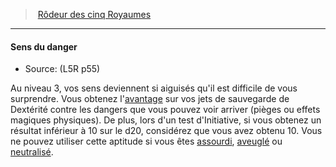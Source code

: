 ﻿---
!GenericItem
Name: Sens du danger
Source: (L5R p55)
Id: l5r_ranger_hd.md#sens-du-danger
ParentLink: l5r_ranger_hd.md#rôdeur-des-cinq-royaumes
ParentName: Rôdeur des cinq Royaumes
NameLevel: 4
Attributes: {}
---
> [Rôdeur des cinq Royaumes](hd_l5r_ranger.md)

---

#### Sens du danger

- Source: (L5R p55)

Au niveau 3, vos sens deviennent si aiguisés qu'il est difficile de vous surprendre. Vous obtenez l'[avantage](#avantage) sur vos jets de sauvegarde de Dextérité contre les dangers que vous pouvez voir arriver (pièges ou effets magiques physiques). De plus, lors d'un test d'Initiative, si vous obtenez un résultat inférieur à 10 sur le d20, considérez que vous avez obtenu 10. Vous ne pouvez utiliser cette aptitude si vous êtes [assourdi](hd_conditions_assourdi.md), [aveuglé](hd_conditions_aveugle.md) ou [neutralisé](hd_conditions_neutralise.md).


